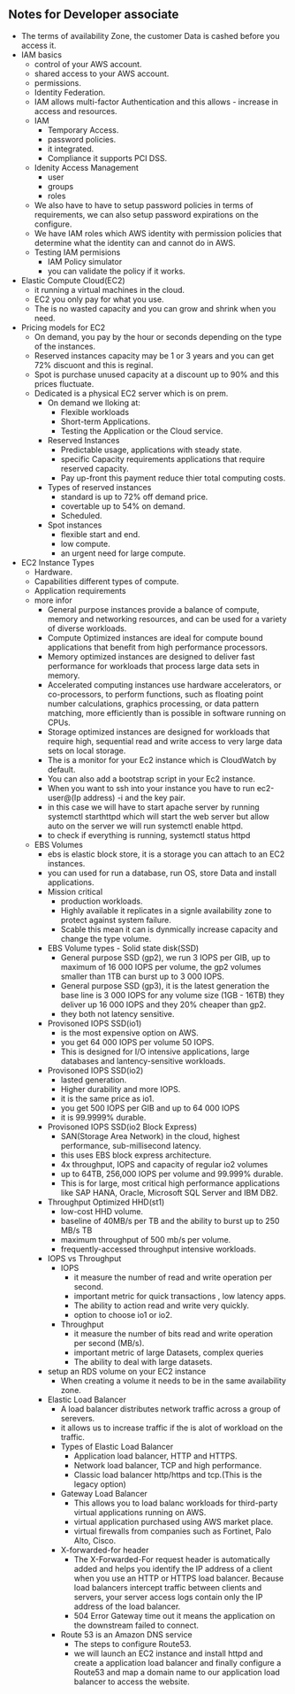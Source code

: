 ## Notes for Developer associate
- The terms of availability Zone, the customer Data is cashed before you access it.
- IAM basics
    - control of your AWS account.
    - shared access to your AWS account.
    - permissions.
    - Identity Federation.
    - IAM allows multi-factor Authentication and this allows - increase in access and resources.
    - IAM
        - Temporary Access.
        - password policies.
        - it integrated.
        - Compliance it supports PCI DSS.
    - Idenity Access Management
        - user
        - groups
        - roles
    - We also have to have to setup password policies in terms of requirements, we can also setup password expirations on the configure.
    - We have IAM roles which AWS identity with permission policies that determine what the identity can and cannot do in AWS.
    - Testing IAM permisions
        - IAM Policy simulator
        - you can validate the policy if it works.
-  Elastic Compute Cloud(EC2)
    - it running a virtual machines in the cloud.
    - EC2 you only pay for what you use.
    - The is no wasted capacity and you can grow and shrink when you need.
- Pricing models for EC2
    - On demand, you pay by the hour or seconds depending on the type of the instances.
    - Reserved instances capacity may be 1 or 3 years and you can get 72% discuont and this is reginal.
    - Spot is purchase unused capacity at a discount up to 90% and this prices fluctuate.
    - Dedicated is a physical EC2 server which is on prem.
        - On demand we lloking at:
            - Flexible workloads
            - Short-term Applications.
            - Testing the Application or the Cloud service.
        - Reserved Instances
            - Predictable usage, applications with steady state.
            - specific Capacity requirements applications that require reserved capacity.
            - Pay up-front this payment reduce thier total computing costs.
        - Types of reserved instances
            - standard is up to 72% off demand price.
            - covertable up to 54% on demand.
            - Scheduled.
        - Spot instances
            - flexible start and end.
            - low compute.
            - an urgent need for large compute.
- EC2 Instance Types
    - Hardware.
    - Capabilities different types of compute.
    - Application requirements 
    - more infor
        - General purpose instances provide a balance of compute, memory and networking resources, and can be used for a variety of diverse workloads. 
        - Compute Optimized instances are ideal for compute bound applications that benefit from high performance processors. 
        - Memory optimized instances are designed to deliver fast performance for workloads that process large data sets in memory.
        - Accelerated computing instances use hardware accelerators, or co-processors, to perform functions, such as floating point number calculations, graphics processing, or data pattern matching, more efficiently than is possible in software running on CPUs.
        - Storage optimized instances are designed for workloads that require high, sequential read and write access to very large data sets on local storage.
        - The is a monitor for your Ec2 instance which is CloudWatch by default.
        - You can also add a bootstrap script in your Ec2 instance.
        - When you want to ssh into your instance you have to run ec2-user@(Ip address) -i and the key pair.
        - in this case we will have to start apache server by running systemctl starthttpd which will start the web server but allow auto on the server we will run systemctl enable httpd.
        - to check if everything is running, systemctl status httpd
    - EBS Volumes 
        - ebs is elastic block store, it is a storage you can attach to an EC2 instances.
        - you can used for run a database, run OS, store Data and install applications.
        - Mission critical
            - production workloads.
            - Highly available it replicates in a signle availability zone to protect against system failure.
            - Scable this mean it can is dynmically increase capacity and change the type volume.
        - EBS Volume types - Solid state disk(SSD)
            - General purpose SSD (gp2), we run 3 IOPS per GIB, up to maximum of 16 000 IOPS per volume, the gp2 volumes smaller than 1TB can burst up to 3 000 IOPS.
            - General purpose SSD (gp3), it is the latest generation the base line is 3 000 IOPS for any volume size (1GB - 16TB) they deliver up 16 000 IOPS and they 20% cheaper than gp2.
            - they both not latency sensitive.
        - Provisoned IOPS SSD(io1)
            - is the most expensive option on AWS.
            - you get 64 000 IOPS per volume 50 IOPS.
            - This is designed for I/O intensive applications, large databases and lantency-sensitive workloads.
        - Provisoned IOPS SSD(io2)
            - lasted generation.
            - Higher durability and more IOPS.
            - it is the same price as io1.
            - you get 500 IOPS per GIB and up to 64 000 IOPS
            - it is 99.9999% durable.
        - Provisoned IOPS SSD(io2 Block Express)
            - SAN(Storage Area Network) in the cloud, highest performance, sub-millisecond latency.
            - this uses EBS block express architecture.
            - 4x throughput, IOPS and capacity of regular io2 volumes
            - up to 64TB, 256,000 IOPS per volume and 99.999% durable.
            - This is for large, most critical high performance applications like SAP HANA, Oracle, Microsoft SQL Server and IBM DB2.
        - Throughput Optimized HHD(st1)
            - low-cost HHD volume.
            - baseline of 40MB/s per TB and the ability to burst up to 250 MB/s TB
            - maximum throughput of 500 mb/s per volume.
            - frequently-accessed throughput intensive workloads.
        - IOPS vs Throughput
            - IOPS
                - it measure the number of read and write operation per second.
                - important metric for quick transactions , low latency apps.
                - The ability to action read and write very quickly.
                - option to choose io1 or io2.
            - Throughput
                - it measure the number of bits read and write operation per second (MB/s).
                - important metric of large Datasets, complex queries
                - The ability to deal with large datasets.
        - setup an RDS volume on your EC2 instance
            - When creating a volume it needs to be in the same availability zone.
        - Elastic Load Balancer
            - A load balancer distributes network traffic across a group of serevers.
            - it allows us to increase traffic if the is alot of workload on the traffic.
            - Types of Elastic Load Balancer
                - Application load balancer, HTTP and HTTPS.
                - Network load balancer, TCP and high performance.
                - Classic load balancer http/https and tcp.(This is the legacy option)
            - Gateway Load Balancer
                - This allows you to load balanc workloads for third-party virtual applications running on AWS.
                - virtual application purchased using AWS market place.
                - virtual firewalls from companies such as Fortinet, Palo Alto, Cisco.
            - X-forwarded-for header
                - The X-Forwarded-For request header is automatically added and helps you identify the IP address of a client when you use an HTTP or HTTPS load balancer. Because load balancers intercept traffic between clients and servers, your server access logs contain only the IP address of the load balancer.
                -  504 Error Gateway time out it means the application on the downstream failed to connect.
            - Route 53 is an Amazon DNS service
                - The steps to configure Route53.
                - we will launch an EC2 instance and install httpd and create a application load balancer and finally configure a Route53 and map a domain name to our application load balancer to access the website.
                
